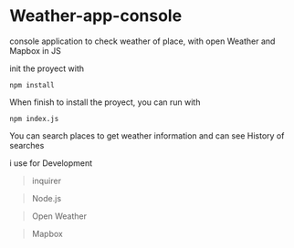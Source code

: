 # Weather-app-console
console application to check weather of place, with open Weather and Mapbox in JS

init the proyect with

 ``` npm install ```

When finish to install the proyect, you can run with

``` npm index.js ```

You can search places to get weather information and can see History of searches

i use for Development

> inquirer

> Node.js

> Open Weather

> Mapbox
